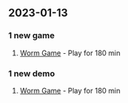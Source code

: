 ## 2023-01-13

### 1 new game
1. [Worm Game](https://stadia.google.com/game/worm-game) - Play for 180 min

### 1 new demo
1. [Worm Game](https://stadia.google.com/game/worm-game) - Play for 180 min

